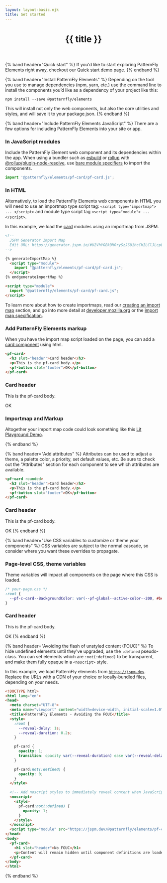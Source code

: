 ```yaml
---
layout: layout-basic.njk
title: Get started
---
```


<header class="band">
  <h1>{{ title }}</h1>
</header>

{% band header="Quick start" %}
  If you'd like to start exploring PatternFly Elements right away, checkout our 
  [Quick start demo page](/quick-start).
{% endband %}

{% band header="Install PatternFly Elements" %}
  Depending on the tool you use to manage dependencies (npm, yarn, etc.) use the 
  command line to install the components you’d like as a dependency of your 
  project like this:

  ```shell
  npm install --save @patternfly/elements
  ```

  This will install not only the web components, but also the core utilities and 
  styles,
  and will save it to your package.json.
{% endband %}

{% band header="Include PatternFly Elements JavaScript" %}
  There are a few options for including PatternFly Elements into your site or app.

  ### In JavaScript modules

  Include the PatternFly Element web component and its dependencies within the app.
  When using a bundler such as [esbuild](https://esbuild.github.io/) or [rollup](https://rollupjs.org)
  with [@rollup/plugin-node-resolve](https://www.npmjs.com/package/@rollup/plugin-node-resolve), use
  [bare module specifiers](https://developer.mozilla.org/en-US/docs/Web/JavaScript/Guide/Modules#importing_modules_as_bare_names) to import the components.

  ```javascript
  import '@patternfly/elements/pf-card/pf-card.js';
  ```

  ### In HTML
  Alternatively, to load the PatternFly Elements web components in HTML you will need to use an importmap type script tag:
  `<script type="importmap"> ... </script>` and module type script tag `<script type="module"> ... </script>`. 

  In this example, we load the [card](/components/card/) modules using an importmap from JSPM.

  ```html
  <!--
    JSPM Generator Import Map
    Edit URL: https://generator.jspm.io/#U2VhYGBkDM0rySzJSU1hcChILClJLcpLy6nUT81JzU3NKyl2MNIz1jPSL0jTTU4sSoHRelnFAEcpE5s8AA
  -->

  {% generateImportMap %}
    <script type="module">
      import "@patternfly/elements/pf-card/pf-card.js";
    </script>
  {% endgenerateImportMap %}
  
  <script type="module">
    import "@patternfly/elements/pf-card/pf-card.js";
  </script>
  ```

  To learn more about how to create importmaps, read our [creating an import map](/docs/develop/import-maps/) section, and go into more detail at [developer.mozilla.org](https://developer.mozilla.org/en-US/docs/Web/HTML/Element/script/type/importmap) or the [import map specification](https://html.spec.whatwg.org/multipage/webappapis.html#import-maps). 
  
  ### Add PatternFly Elements markup
  When you have the import map script loaded on the page, you can add a [card component](/components/card) using html.

  ```html
  <pf-card>
    <h3 slot="header">Card header</h3>
    <p>This is the pf-card body.</p>
    <pf-button slot="footer">OK</pf-button>
  </pf-card>
  ```

  <pf-card>
    <h3 slot="header">Card header</h3>
    <p>This is the pf-card body.</p>
    <pf-button slot="footer">OK</pf-button>
  </pf-card>

### Importmap and Markup

Altogether your import map code could look something like this [Lit Playground Demo](https://lit.dev/playground/#gist=453dc9f83854ff7ba09d02a0fc6a79d5).


{% endband %}

{% band header="Add attributes" %}
  Attributes can be used to adjust a theme, a palette color, a priority, set 
  default values, etc. Be sure to check out the "Attributes" section for each 
  component to see which attributes are available.

  ```html
  <pf-card rounded>
    <h3 slot="header">Card header</h3>
    <p>This is the pf-card body.</p>
    <pf-button slot="footer">OK</pf-button>
  </pf-card>
  ```

  <pf-card rounded>
    <h3 slot="header">Card header</h3>
    <p>This is the pf-card body.</p>
    <pf-button slot="footer">OK</pf-button>
  </pf-card>
{% endband %}

{% band header="Use CSS variables to customize or theme your components" %}
  CSS variables are subject to the normal cascade, so consider where you want 
  these overrides to propagate.

  ### Page-level CSS, theme variables
  Theme variables will impact all components on the page where this CSS is 
  loaded.

  ```css
  /* your-page.css */
  :root {
    --pf-c-card--BackgroundColor: var(--pf-global--active-color--200, #bee1f4);
  }
  ```
  <pf-card flat rounded style="--pf-c-card--BackgroundColor: var(--pf-global--active-color--200, #bee1f4);">
    <h3 slot="header">Card header</h3>
    <p>This is the pf-card body.</p>
    <pf-button slot="footer">OK</pf-button>
  </pf-card>
{% endband %}

{% band header="Avoiding the flash of unstyled content (FOUC)" %}
  To hide undefined elements until they've upgraded, use the `:defined` 
  pseudo-class. You can set elements which are `:not(:defined)` to be 
  transparent, and make them fully opaque in a `<noscript>` style.

  In this example, we load PatternFly elements from 
  [`https://jspm.dev`](https://jspm.dev).
  Replace the URLs with a CDN of your choice or locally-bundled files, depending on your needs.

  ```html
  <!DOCTYPE html>
  <html lang="en">
  <head>
    <meta charset="UTF-8">
    <meta name="viewport" content="width=device-width, initial-scale=1.0">
    <title>PatternFly Elements - Avoiding the FOUC</title>
    <style>
      :root {
        --reveal-delay: 1s;
        --reveal-duration: 0.2s;
      }

      pf-card {
        opacity: 1;
        transition: opacity var(--reveal-duration) ease var(--reveal-delay);
      }

      pf-card:not(:defined) {
        opacity: 0;
      }
    </style>

    <!-- Add noscript styles to immediately reveal content when JavaScript is disabled -->
    <noscript>
      <style>
        pf-card:not(:defined) {
          opacity: 1;
        }
      </style>
    </noscript>
    <script type="module" src="https://jspm.dev/@patternfly/elements/pf-card/pf-card.js"></script>
  </head>
  <body>
    <pf-card>
      <h1 slot="header">No FOUC</h1>
      <p>Content will remain hidden until component definitions are loaded.</p>
    </pf-card>
  </body>
  </html>
  ```
{% endband %}

[modules]: https://hospodarets.com/native-ecmascript-modules-the-first-overview
